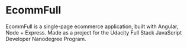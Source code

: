 # EcommFull

EcommFull is a single-page ecommerce application, built with Angular, Node + Express. Made as a project for the Udacity Full Stack JavaScript Developer Nanodegree Program.